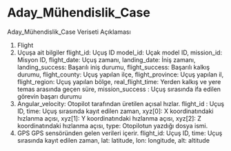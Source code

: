# Aday_Mühendislik_Case


Aday_Mühendislik_Case
Veriseti Açıklaması
1) Flight
2) Uçuşa ait bilgiler
  flight_id: Uçuş ID
  model_id: Uçak model ID,
  mission_id: Misyon ID,
  flight_date: Uçuş zamanı,
  landing_date: İniş zamanı,
  landing_success: Başarılı iniş durumu,
  flight_success: Başarılı kalkış durumu,
  flight_county: Uçuş yapılan ilçe,
  flight_province: Uçuş yapılan il,
  flight_region: Uçuş yapılan bölge,
  real_flight_time: Yerden kalkış ve yere temas arasında geçen süre,
  mission_success : Uçuş sırasında ifa edilen görevin başarı durumu
  2) Angular_velocity:
  Otopilot tarafından üretilen açısal hızlar.
  flight_id : Uçuş ID,
  time: Uçuş sırasında kayıt edilen zaman,
  xyz[0]: X koordinatındaki hızlanma açısı,
  xyz[1]: Y koordinatındaki hızlanma açısı,
  xyz[2]: Z koordinatındaki hızlanma açısı,
  type: Otopilotun yazdığı dosya ismi.
  3) GPS
  GPS sensöründen gelen verileri içerir.
  flight_id: Uçuş ID,
  time: Uçuş sırasında kayıt edilen zaman,
  lat: latitude,
  lon: longitude,
  alt: altitude
